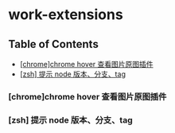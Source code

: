# work-extensions

## Table of Contents
<!-- TOC -->

- [[chrome]chrome hover 查看图片原图插件](#chromechrome-hover-%E6%9F%A5%E7%9C%8B%E5%9B%BE%E7%89%87%E5%8E%9F%E5%9B%BE%E6%8F%92%E4%BB%B6)
- [[zsh] 提示 node 版本、分支、tag](#zsh-%E6%8F%90%E7%A4%BA-node-%E7%89%88%E6%9C%AC%E5%88%86%E6%94%AFtag)

<!-- /TOC -->

### [chrome]chrome hover 查看图片原图插件

### [zsh] 提示 node 版本、分支、tag
